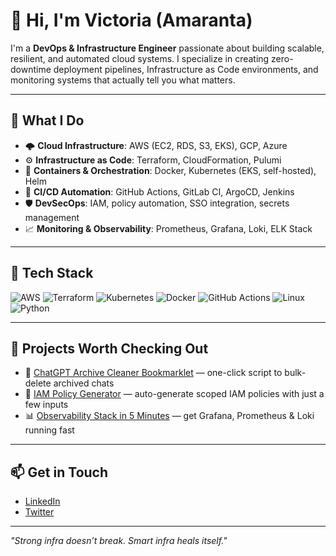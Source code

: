 # 👋 Hi, I'm Victoria (Amaranta)

I'm a **DevOps & Infrastructure Engineer** passionate about building scalable, resilient, and automated cloud systems. I specialize in creating zero-downtime deployment pipelines, Infrastructure as Code environments, and monitoring systems that actually tell you what matters.

---

## 🚀 What I Do

- 🌩️ **Cloud Infrastructure**: AWS (EC2, RDS, S3, EKS), GCP, Azure
- ⚙️ **Infrastructure as Code**: Terraform, CloudFormation, Pulumi
- 🐳 **Containers & Orchestration**: Docker, Kubernetes (EKS, self-hosted), Helm
- 🔁 **CI/CD Automation**: GitHub Actions, GitLab CI, ArgoCD, Jenkins
- 🛡️ **DevSecOps**: IAM, policy automation, SSO integration, secrets management
- 📈 **Monitoring & Observability**: Prometheus, Grafana, Loki, ELK Stack

---

## 🧰 Tech Stack

![AWS](https://img.shields.io/badge/AWS-%23232F3E.svg?style=flat&logo=amazon-aws&logoColor=white)
![Terraform](https://img.shields.io/badge/Terraform-%235835CC.svg?style=flat&logo=terraform&logoColor=white)
![Kubernetes](https://img.shields.io/badge/Kubernetes-%23326ce5.svg?style=flat&logo=kubernetes&logoColor=white)
![Docker](https://img.shields.io/badge/Docker-%230db7ed.svg?style=flat&logo=docker&logoColor=white)
![GitHub Actions](https://img.shields.io/badge/GitHub_Actions-%232c3e50.svg?style=flat&logo=github-actions&logoColor=white)
![Linux](https://img.shields.io/badge/Linux-%23FCC624.svg?style=flat&logo=linux&logoColor=black)
![Python](https://img.shields.io/badge/Python-%233776AB.svg?style=flat&logo=python&logoColor=white)

---

## 📌 Projects Worth Checking Out

- 🧹 [ChatGPT Archive Cleaner Bookmarklet](https://github.com/AmarantaAR/ChatGPT-Archive-Cleaner) — one-click script to bulk-delete archived chats
- 🔐 [IAM Policy Generator](https://github.com/AmarantaAR/iam-policy-maker) — auto-generate scoped IAM policies with just a few inputs
- 📊 [Observability Stack in 5 Minutes](https://github.com/AmarantaAR/k8s-observability-starter) — get Grafana, Prometheus & Loki running fast

---

## 📫 Get in Touch

- [LinkedIn](https://www.linkedin.com/in/victoriaalfonso)
- [Twitter](https://twitter.com/ama_ia_03)

---

_"Strong infra doesn’t break. Smart infra heals itself."_
